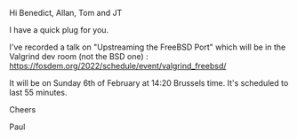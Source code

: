 

Hi Benedict, Allan, Tom and JT

I have a quick plug for you.

I've recorded a talk on "Upstreaming the FreeBSD Port" which will be in the Valgrind dev room (not the BSD one) : https://fosdem.org/2022/schedule/event/valgrind_freebsd/

It will be on Sunday 6th of February at 14:20 Brussels time. It's scheduled to last 55 minutes.


Cheers

Paul 











